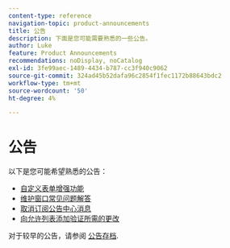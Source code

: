 ```yaml
---
content-type: reference
navigation-topic: product-announcements
title: 公告
description: 下面是您可能需要熟悉的一些公告。
author: Luke
feature: Product Announcements
recommendations: noDisplay, noCatalog
exl-id: 3fe99aec-1489-4434-b787-cc3f940c9062
source-git-commit: 324ad45b52dafa96c2854f1fec1172b88643bdc2
workflow-type: tm+mt
source-wordcount: '50'
ht-degree: 4%

---
```


# 公告

以下是您可能希望熟悉的公告：

* [自定义表单增强功能](../../product-announcements/announcements/custom-form-enhancements.md)
* [维护窗口常见问题解答](../../product-announcements/announcements/maintenance-window-faq.md)
* [取消订阅公告中心消息](unsubscribe-from-ac-messages.md)
* [向允许列表添加验证所需的更改](proofhq-domain-change-workfront.md)



对于较早的公告，请参阅 [公告存档](announcement-archive/announcement-archive.md).
